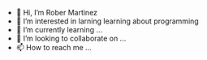 - 👋 Hi, I’m Rober Martinez
- 👀 I’m interested in larning learning about programming
- 🌱 I’m currently learning ...
- 💞️ I’m looking to collaborate on ...
- 📫 How to reach me ...

<!---
roberpoli/roberpoli is a ✨ special ✨ repository because its `README.md` (this file) appears on your GitHub profile.
You can click the Preview link to take a look at your changes.
--->
